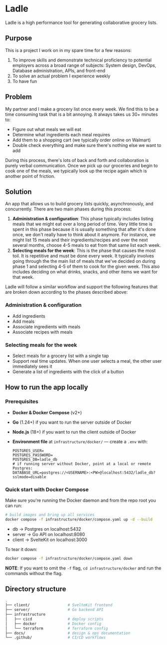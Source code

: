 # Ladle
Ladle is a high performance tool for generating collaborative grocery lists.

## Purpose
This is a project I work on in my spare time for a few reasons:

1. To improve skills and demonstrate technical proficiency to potential employers across a broad range of subjects: System design, DevOps, Database administration, APIs, and front-end
2. To solve an actual problem I experience weekly
3. To have fun

## Problem
My partner and I make a grocery list once every week. We find this to be a time consuming task that is a bit annoying. It always takes us 30+ minutes to:

- Figure out what meals we will eat
- Determine what ingredients each meal requires
- Add them to a shopping cart (we typically order online on Walmart)
- Double check everything and make sure there's nothing else we want to add

During this process, there's lots of back and forth and collaboration is purely verbal communication. Once we pick up our groceries and begin to cook one of the meals, we typically look up the recipe again which is another point of friction.

## Solution
An app that allows us to build grocery lists quickly, asynchronously, and concurrently. There are two main phases during this process:

1. **Administration & configuration**: This phase typically includes listing meals that we might eat over a long period of time. Very little time is spent in this phase because it is usually something that after it's done once, we don't really have to think about it anymore. For instance, we might list 15 meals and their ingredients/recipes and over the next several months, choose 4-5 meals to eat from that same list each week.
2. **Selecting meals for the week**: This is the phase that causes the most toil. It is repetitive and must be done every week. It typically involves going through the the main list of meals that we've decided on during phase 1 and selecting 4-5 of them to cook for the given week. This also includes deciding on what drinks, snacks, and other items we want for that week.

Ladle will follow a similar workflow and support the following features that are broken down according to the phases described above:

### Administration & configuration
- Add ingredients
- Add meals
- Associate ingredients with meals
- Associate recipes with meals

### Selecting meals for the week
- Select meals for a grocery list with a single tap
- Support real time updates. When one user selects a meal, the other user immediately sees it
- Generate a list of ingredients with the click of a button

## How to run the app locally

### Prerequisites
- **Docker & Docker Compose** (v2+)
- **Go** (1.24+) if you want to run the server outside of Docker
- **Node.js** (18+) if you want to run the client outside of Docker
- **Environment file** at `infrastructure/docker/` — create a `.env` with:

  ```dotenv
  POSTGRES_USER=
  POSTGRES_PASSWORD=
  POSTGRES_DB=ladle_db
  # if running server without Docker, point at a local or remote Postgres:
  DATABASE_URL=postgres://<USERNAME>:<PW>@localhost:5432/ladle_db?sslmode=disable
  ```

### Quick start with Docker Compose
Make sure you're running the Docker daemon and from the repo root you can run:

```bash
# build images and bring up all services
docker compose -f infrastructure/docker/compose.yaml up -d --build
```

- db → Postgres on localhost:5432
- server → Go API on localhost:8080
- client → SvelteKit on localhost:3000

To tear it down:

```bash
docker compose -f infrastructure/docker/compose.yaml down
```
**NOTE**: If you want to omit the `-f` flag, `cd infrastructure/docker` and run the commands without the flag.

## Directory structure
```bash
.
├── client/                 # SvelteKit frontend
├── server/                 # Go backend API
├── infrastructure
│   ├── cicd                # deploy scripts
│   ├── docker              # Docker config
│   └── terraform           # Terraform config
├── docs/                   # design & ops documentation
└── .github/                # CI/CD workflows
```
